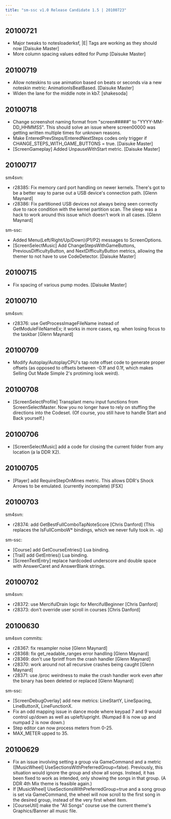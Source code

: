```yaml
---
title: "sm-ssc v1.0 Release Candidate 1.5 | 20100723"
---
```


20100721
--------
* Major tweaks to notesloaderksf, |E| Tags are working as they should now
  [Daisuke Master]
* More column spacing values edited for Pump [Daisuke Master]

20100719
--------
* Allow noteskins to use animation based on beats or seconds via a new noteskin
  metric: AnimationIsBeatBased. [Daisuke Master]
* Widen the lane for the middle note in kb7. [shakesoda]

20100718
--------
* Change screenshot naming format from "screen#####" to "YYYY-MM-DD_HHMMSS".
  This should solve an issue where screen00000 was getting written multiple
  times for unknown reasons.
* Make EnteredPrevSteps/EnteredNextSteps codes only trigger if
  CHANGE_STEPS_WITH_GAME_BUTTONS = true. [Daisuke Master]
* [ScreenGameplay] Added UnpauseWithStart metric. [Daisuke Master]

20100717
--------
sm4svn:
* r28385: Fix memory card port handling on newer kernels. There's got to be a
  better way to parse out a USB device's connection path. [Glenn Maynard]
* r28386: Fix partitioned USB devices not always being seen correctly due to
  race condition with the kernel partition scan. The sleep was a hack to work
  around this issue which doesn't work in all cases. [Glenn Maynard]

sm-ssc:
* Added Menu(Left/Right/Up/Down)(P1/P2) messages to ScreenOptions.
* [ScreenSelectMusic] Add ChangeStepsWithGameButtons, PreviousDifficultyButton,
  and NextDifficultyButton metrics, allowing the themer to not have to use
  CodeDetector. [Daisuke Master]


20100715
--------
* Fix spacing of various pump modes. [Daisuke Master]

20100710
--------
sm4svn:
 * r28376: use GetProcessImageFileName instead of GetModuleFileNameEx;
   it works in more cases, eg. when losing focus to the taskbar [Glenn Maynard]

20100709
--------
* Modify Autoplay/AutoplayCPU's tap note offset code to generate proper offsets
  (as opposed to offsets between -0.1f and 0.1f, which makes Selling Out Made
  Simple 2's protiming look weird).

20100708
--------
* [ScreenSelectProfile] Transplant menu input functions from ScreenSelectMaster.
  Now you no longer have to rely on stuffing the directions into the Codeset.
  (Of course, you still have to handle Start and Back yourself.)

20100706
--------
* [ScreenSelectMusic] add a code for closing the current folder from any
  location (a la DDR X2).

20100705
--------
* [Player] add RequireStepOnMines metric. This allows DDR's Shock Arrows to
  be emulated. (currently incomplete) [FSX]

20100703
--------
sm4svn:
 * r28374: add GetBestFullComboTapNoteScore [Chris Danford]
   (This replaces the IsFullComboW* bindings, which we never fully took in. -aj)

sm-ssc:
 * [Course] add GetCourseEntries() Lua binding.
 * [Trail] add GetEntries() Lua binding.
 * [ScreenTextEntry] replace hardcoded underscore and double space with
   AnswerCaret and AnswerBlank strings.

20100702
--------
sm4svn:
 * r28372: use MercifulDrain logic for MercifulBeginner [Chris Danford]
 * r28373: don't override user scroll in courses [Chris Danford]

20100630
--------
sm4svn commits:
 * r28367: fix resampler noise [Glenn Maynard]
 * r28368: fix get_readable_ranges error handling [Glenn Maynard]
 * r28369: don't use fprintf from the crash handler [Glenn Maynard]
 * r28370: work around not all recursive crashes being caught [Glenn Maynard]
 * r28371: use /proc weirdness to make the crash handler work even after
   the binary has been deleted or replaced [Glenn Maynard]

sm-ssc:
* [ScreenDebugOverlay] add new metrics: LineStartY, LineSpacing,
  LineButtonX, LineFunctionX.
* Fix an odd mapping issue in dance mode where keypad 7 and 9 would control
  up/down as well as upleft/upright. (Numpad 8 is now up and numpad 2 is now
  down.)
* Step editor can now process meters from 0-25.
* MAX_METER upped to 35.

20100629
--------
* Fix an issue involving setting a group via GameCommand and a metric ([MusicWheel]
  UseSectionsWithPreferredGroup=false). Previously, this situation would ignore
  the group and show all songs. Instead, it has been fixed to work as intended,
  only showing the songs in that group. (A DDR 4th Mix theme is feasible again.)
* If [MusicWheel] UseSectionsWithPreferredGroup=true and a song group is set
  via GameCommand, the wheel will now scroll to the first song in the desired
  group, instead of the very first wheel item.
* [CourseUtil] make the "All Songs" course use the current theme's
  Graphics/Banner all music file.